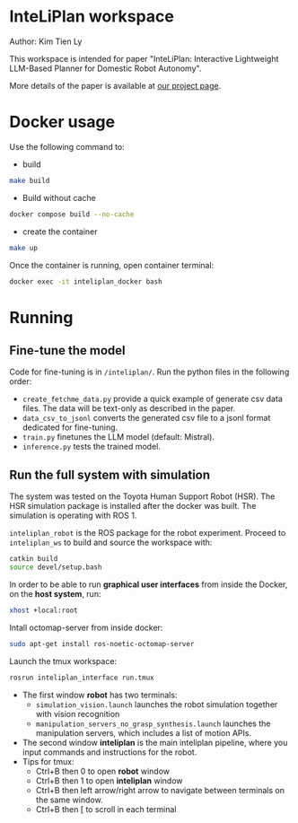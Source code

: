 # InteLiPlan workspace
Author: Kim Tien Ly

This workspace is intended for paper "InteLiPlan: Interactive Lightweight LLM-Based Planner for Domestic Robot Autonomy".

More details of the paper is available at [our project page](https://kimtienly.github.io/InteLiPlan/).

# Docker usage
Use the following command to:
- build

```bash
make build
```

- Build without cache
```bash
docker compose build --no-cache
```

- create the container
```bash
make up
```

Once the container is running, open container terminal:
```bash
docker exec -it inteliplan_docker bash
```

# Running

## Fine-tune the model
Code for fine-tuning is in `/inteliplan/`. Run the python files in the following order:
- `create_fetchme_data.py` provide a quick example of generate csv data files. The data will be text-only as described in the paper.
- `data_csv_to_jsonl` converts the generated csv file to a jsonl format dedicated for fine-tuning.
- `train.py` finetunes the LLM model (default: Mistral).
- `inference.py` tests the trained model.


## Run the full system with simulation
The system was tested on the Toyota Human Support Robot (HSR). The HSR simulation package is installed after the docker was built. The simulation is operating with ROS 1.

`inteliplan_robot` is the ROS package for the robot experiment. Proceed to `inteliplan_ws` to build and source the workspace with:
```bash
catkin build
source devel/setup.bash
```

In order to be able to run **graphical user interfaces** from inside the Docker, on the **host system**, run:

```bash
xhost +local:root
```

Intall octomap-server from inside docker:
```bash
sudo apt-get install ros-noetic-octomap-server
```


Launch the tmux workspace:
```bash
rosrun inteliplan_interface run.tmux
```
- The first window **robot** has two terminals: 
    - `simulation_vision.launch` launches the robot simulation together with vision recognition
    - `manipulation_servers_no_grasp_synthesis.launch` launches the manipulation servers, which includes a list of motion APIs.
- The second window **inteliplan** is the main inteliplan pipeline, where you input commands and instructions for the robot.
- Tips for tmux:
    - Ctrl+B then 0 to open **robot** window
    - Ctrl+B then 1 to open **inteliplan** window
    - Ctrl+B then left arrow/right arrow to navigate between terminals on the same window.
    - Ctrl+B then [ to scroll in each terminal





